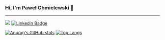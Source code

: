 ### Hi, I'm Paweł Chmielewski 👋

---

![](https://komarev.com/ghpvc/?username=pawelWritesCode&color=brightgreen&label=Profile+views) [![Linkedin Badge](https://img.shields.io/badge/-LinkedIn-0e76a8?logo=Linkedin&logoColor=white)](https://www.linkedin.com/in/pawe%C5%82-chmielewski-8343bb171/)

[![Anurag's GitHub stats](https://github-readme-stats.vercel.app/api?username=pawelWritesCode)](https://github.com/anuraghazra/github-readme-stats) [![Top Langs](https://github-readme-stats.vercel.app/api/top-langs/?username=pawelWritesCode&layout=compact)](https://github.com/anuraghazra/github-readme-stats)

